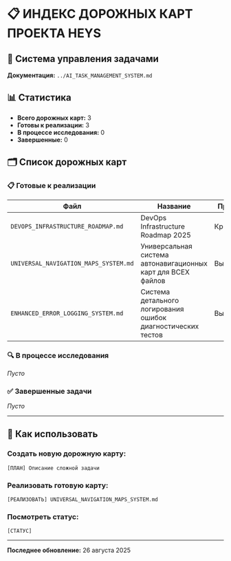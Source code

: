 # 📋 ИНДЕКС ДОРОЖНЫХ КАРТ ПРОЕКТА HEYS

## 🎯 Система управления задачами

**Документация:** `../AI_TASK_MANAGEMENT_SYSTEM.md`

## 📊 Статистика

- **Всего дорожных карт:** 3
- **Готовы к реализации:** 3
- **В процессе исследования:** 0
- **Завершенные:** 0

## 🗂️ Список дорожных карт

### 📋 Готовые к реализации

| Файл                                  | Название                                                     | Приоритет   | Сложность  | Создано    |
| ------------------------------------- | ------------------------------------------------------------ | ----------- | ---------- | ---------- |
| `DEVOPS_INFRASTRUCTURE_ROADMAP.md`    | DevOps Infrastructure Roadmap 2025                           | Критический | ⭐⭐⭐     | 31.01.2025 |
| `UNIVERSAL_NAVIGATION_MAPS_SYSTEM.md` | Универсальная система автонавигационных карт для ВСЕХ файлов | Высокий     | ⭐⭐⭐⭐   | 26.08.2025 |
| `ENHANCED_ERROR_LOGGING_SYSTEM.md`    | Система детального логирования ошибок диагностических тестов | Высокий     | ⭐⭐⭐⭐⭐ | 26.08.2025 |

### 🔍 В процессе исследования

_Пусто_

### ✅ Завершенные задачи

_Пусто_

---

## 🎯 Как использовать

### Создать новую дорожную карту:

```
[ПЛАН] Описание сложной задачи
```

### Реализовать готовую карту:

```
[РЕАЛИЗОВАТЬ] UNIVERSAL_NAVIGATION_MAPS_SYSTEM.md
```

### Посмотреть статус:

```
[СТАТУС]
```

---

**Последнее обновление:** 26 августа 2025
